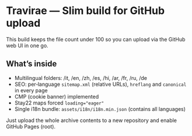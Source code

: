 
# Travirae — Slim build for GitHub upload

This build keeps the file count under 100 so you can upload via the GitHub web UI in one go.

## What’s inside
- Multilingual folders: /it, /en, /zh, /es, /hi, /ar, /fr, /ru, /de
- SEO: per‑language `sitemap.xml` (relative URLs), `hreflang` and `canonical` in every page
- CMP (cookie banner) implemented
- Stay22 maps forced `loading="eager"`
- Single i18n bundle: `assets/i18n/i18n.min.json` (contains all languages)

Just upload the whole archive contents to a new repository and enable GitHub Pages (root).


